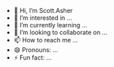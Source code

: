 - 👋 Hi, I’m Scott.Asher
- 👀 I’m interested in ...
- 🌱 I’m currently learning ...
- 💞️ I’m looking to collaborate on ...
- 📫 How to reach me ...
- 😄 Pronouns: ...
- ⚡ Fun fact: ...

<!---
ScottAsher-ELGA/ScottAsher-ELGA is a ✨ special ✨ repository because its `README.md` (this file) appears on your GitHub profile.
You can click the Preview link to take a look at your changes.
--->
